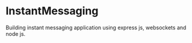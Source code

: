# InstantMessaging
Building instant messaging application using express js, websockets and node js.
